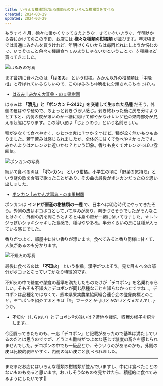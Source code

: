 ```yaml
---
title: いろんな柑橘類が出る季節なのでいろんな柑橘類を食べる
created: 2024-03-29
updated: 2024-03-29
---
```


もうすぐ 4 月、徐々に暖かくなってきたような、きていないような。年明けから春にかけてのこの季節、お店には **様々な種類の柑橘類** が並びます。年末頃までは普通にみかんを買うけれど、年明けくらいからは毎回どれにしようか悩むので、いっそのこと色々な種類食べてみようじゃないかということで。3 種類ほど買ってきました。

![はるみの写真](52178330-057e-4cd6-82fd-87975e361b00)

まず最初に食べたのは **「はるみ」** という柑橘。みかん以外の柑橘類は「中晩柑」と呼ばれているらしいので、このはるみも中晩柑に分類されるものっぽい。

- [はるみ | みかん大事典 - のま果樹園](https://www.kajuen.co.jp/introduction/item04.htm)

はるみは **「清見」と「ポンカン F-2432」を交雑して生まれた品種** だそう。外側の皮はやや硬めで、ちょっと剥きづらい感じ。剥き終わった後に房を分けようとすると、内側の皮が薄いのか一緒に破けて鮮やかなオレンジ色の果肉部分が見える状態になります。この薄い皮は「じょうのう」という名前らしい。

種が少なくて食べやすく、ひとつの実に 1 つか 2 つほど。種が全く無いものもありました。若干苦みは感じられましたが、全体的に甘くて食べやすかったです。みかんよりはオレンジに近いかな？という印象。香りも良くてオレンジっぽい雰囲気。

![ポンカンの写真](5bd4053a-21f6-4294-abe8-490e9f4cc900)

続いて食べるのは **「ポンカン」** という柑橘。小学生の頃に「野菜の気持ち」という謎の歌を合唱で歌ったことがあり、その曲の最後がポンカンだったのを思い出しました。

- [ポンカン | みかん大事典 - のま果樹園](https://www.kajuen.co.jp/introduction/item03.htm)

ポンカンは **インドが原産の柑橘類の一種** で、日本へは明治時代にやってきたそう。外側の皮はボコボコとしていて厚みがあり、剥きづらそうでしたがそんなことはなく、外側の皮を剥こうとすると中身の房が一緒に付いてきました。オレンジっぽいシャキシャキした食感で、種はやや多め。半分くらいの房には種が入っている感じでした。

香りがつよく、部屋中に甘い香りが漂います。食べてみると香り同様に甘くて、人気があるのも分かります。

![不知火の写真](92890fc1-5739-4e3c-1097-e8611a98bc00)

最後に食べるのは **「不知火」** という柑橘。漢字がつよそう。見た目もヘタの部分がポコッとなっていてかなり特徴的です。

不知火の中で糖度や酸度の基準を満たしたものだけが「デコポン」を名乗れるらしい。そもそも不知火とデコポンが同じ品種なことを知らなかったですね…。デコポンは品種名ではなくて、熊本県果実農業協同組合連合会の登録商標とのこと。デコポンを紹介するときは「®」マークとか付けとかないとダメなんでしょうか。

- [不知火（しらぬい）とデコポン®の違いは？産地や栽培、収穫の様子を紹介します。](https://sowakajuen.com/articles/citrus-dictionary/deference-between-dekopon-and-siranui/)

今回買ってきたものも、一応「デコポン」と記載があったので基準は満たしているのだとは思うのですが、どうにも酸味がつよめな感じで糖度の高さを感じられませんでした。デコポンの中でも一級品とか、そういうのがあるのかも。外側の皮は比較的剥きやすく、内側の薄い皮ごと食べられました。

---

まだまだお店にはいろんな種類の柑橘類が並んでいますし、中には食べたことのないものもあると思います。おいしそうなものを見かけたら、積極的に食べてみるようにしたいです🍊
